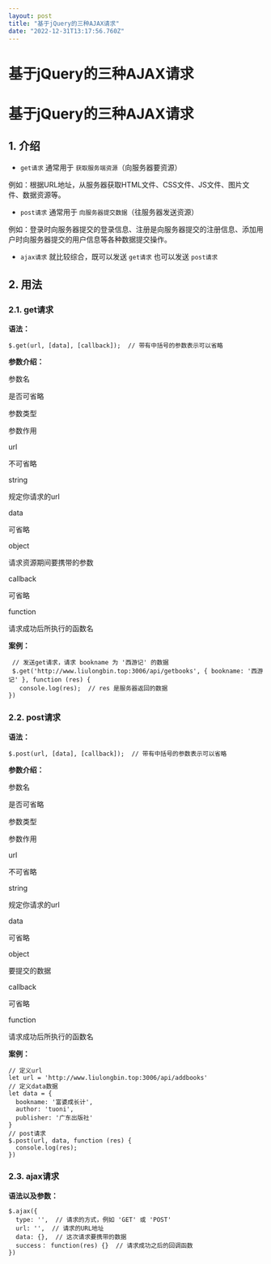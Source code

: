 ```yaml
---
layout: post
title: "基于jQuery的三种AJAX请求"
date: "2022-12-31T13:17:56.760Z"
---
```

基于jQuery的三种AJAX请求
=================

基于jQuery的三种AJAX请求
=================

1\. 介绍
------

*   `get请求` 通常用于 `获取服务端资源`（向服务器要资源）

​ 例如：根据URL地址，从服务器获取HTML文件、CSS文件、JS文件、图片文件、数据资源等。

*   `post请求` 通常用于 `向服务器提交数据`（往服务器发送资源）

​ 例如：登录时向服务器提交的登录信息、注册是向服务器提交的注册信息、添加用户时向服务器提交的用户信息等各种数据提交操作。

*   `ajax请求` 就比较综合，既可以发送 `get请求` 也可以发送 `post请求`

2\. 用法
------

### 2.1. get请求

**语法：**

    $.get(url, [data], [callback]);  // 带有中括号的参数表示可以省略
    

**参数介绍：**

参数名

是否可省略

参数类型

参数作用

url

不可省略

string

规定你请求的url

data

可省略

object

请求资源期间要携带的参数

callback

可省略

function

请求成功后所执行的函数名

**案例：**

     // 发送get请求，请求 bookname 为 '西游记' 的数据
     $.get('http://www.liulongbin.top:3006/api/getbooks', { bookname: '西游记' }, function (res) {
       console.log(res);  // res 是服务器返回的数据
    })
    

### 2.2. post请求

**语法：**

    $.post(url, [data], [callback]);  // 带有中括号的参数表示可以省略
    

**参数介绍：**

参数名

是否可省略

参数类型

参数作用

url

不可省略

string

规定你请求的url

data

可省略

object

要提交的数据

callback

可省略

function

请求成功后所执行的函数名

**案例：**

    // 定义url
    let url = 'http://www.liulongbin.top:3006/api/addbooks'  
    // 定义data数据
    let data = {
      bookname: '富婆成长计',
      author: 'tuoni',
      publisher: '广东出版社'
    }
    // post请求
    $.post(url, data, function (res) {
      console.log(res);
    })
    

### 2.3. ajax请求

**语法以及参数：**

    $.ajax({
      type: '',  // 请求的方式，例如 'GET' 或 'POST'
      url: '',  // 请求的URL地址
      data: {},  // 这次请求要携带的数据
      success： function(res) {}  // 请求成功之后的回调函数
    })
